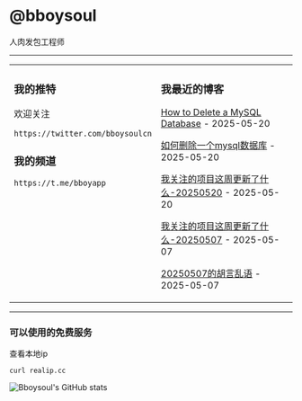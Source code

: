 # @bboysoul

人肉发包工程师

---


<table>
<tr>
<td valign="top" width="50%">

### 我的推特

欢迎关注

`https://twitter.com/bboysoulcn`

### 我的频道

`https://t.me/bboyapp`

</td>
<td valign="top" width="50%">

### 我最近的博客

<!-- blog start -->
[How to Delete a MySQL Database](https://www.bboy.app/2025/05/20/how-to-delete-a-mysql-database/) - 2025-05-20

[如何删除一个mysql数据库](https://www.bboy.app/2025/05/20/%E5%A6%82%E4%BD%95%E5%88%A0%E9%99%A4%E4%B8%80%E4%B8%AAmysql%E6%95%B0%E6%8D%AE%E5%BA%93/) - 2025-05-20

[我关注的项目这周更新了什么-20250520](https://www.bboy.app/2025/05/20/%E6%88%91%E5%85%B3%E6%B3%A8%E7%9A%84%E9%A1%B9%E7%9B%AE%E8%BF%99%E5%91%A8%E6%9B%B4%E6%96%B0%E4%BA%86%E4%BB%80%E4%B9%88-20250520/) - 2025-05-20

[我关注的项目这周更新了什么-20250507](https://www.bboy.app/2025/05/07/%E6%88%91%E5%85%B3%E6%B3%A8%E7%9A%84%E9%A1%B9%E7%9B%AE%E8%BF%99%E5%91%A8%E6%9B%B4%E6%96%B0%E4%BA%86%E4%BB%80%E4%B9%88-20250507/) - 2025-05-07

[20250507的胡言乱语](https://www.bboy.app/2025/05/07/20250507%E7%9A%84%E8%83%A1%E8%A8%80%E4%B9%B1%E8%AF%AD/) - 2025-05-07
<!-- blog end -->
</td>
</tr></table>

---


### 可以使用的免费服务

查看本地ip

`curl realip.cc`

![Bboysoul's GitHub stats](https://github-readme-stats.vercel.app/api?username=bboysoulcn&show_icons=true)



